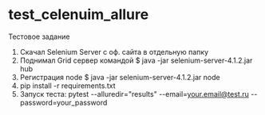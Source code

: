 # test_celenuim_allure
Тестовое задание</br>
1) Скачал Selenium Server с оф. сайта в отдельную папку
2) Поднимал Grid сервер командой  $ java -jar selenium-server-4.1.2.jar hub </br>
3) Регистрация node  $ java -jar selenium-server-4.1.2.jar node </br>
4) pip install -r requirements.txt
5)  Запуск теста: pytest --alluredir="results" --email=your.email@test.ru --password=your_password


